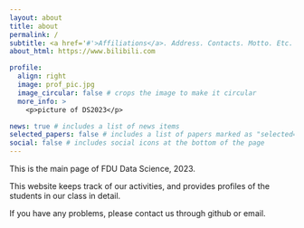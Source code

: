 ```yaml
---
layout: about
title: about
permalink: /
subtitle: <a href='#'>Affiliations</a>. Address. Contacts. Motto. Etc.
about_html: https://www.bilibili.com

profile:
  align: right
  image: prof_pic.jpg
  image_circular: false # crops the image to make it circular
  more_info: >
    <p>picture of DS2023</p>

news: true # includes a list of news items
selected_papers: false # includes a list of papers marked as "selected={true}"
social: false # includes social icons at the bottom of the page
---
```

<!--you can refer to usage.md in _pages or CUSTOMIZE.md to get full knowledge of how to change the pages and customize them-->

This is the main page of FDU Data Science, 2023.

This website keeps track of our activities, and provides profiles of the students in our class in detail.

If you have any problems, please contact us through github or email.

